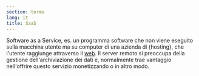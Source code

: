 ```yaml
---
section: terms
lang: it
title: SaaS
---
```



Software as a Service, es. un programma software che non viene eseguito sulla macchina utente ma su computer di una azienda di {hosting}, che l'utente raggiunge attraverso il [web](/glossary/it/web/). Il server remoto si preoccupa della gestione dell'archiviazione dei dati e, normalmente trae vantaggio nell'offrire questo servizio monetizzando o in altro modo.
